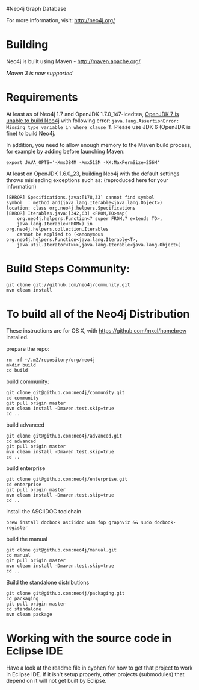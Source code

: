 #Neo4j Graph Database

For more information, visit:
http://neo4j.org/

# Building
Neo4j is built using Maven - http://maven.apache.org/

*Maven 3 is now supported*


Requirements
============

At least as of Neo4j 1.7 and OpenJDK 1.7.0_147-icedtea,
[OpenJDK 7 is unable to build Neo4j](https://groups.google.com/group/neo4j/msg/e208be9ee1c101d7) with
following error: `java.lang.AssertionError: Missing type variable in where clause T`.
Please use JDK 6 (OpenJDK is fine) to build Neo4j.

In addition, you need to allow enough memory to the Maven build process,
for example by adding before launching Maven:

    export JAVA_OPTS='-Xms384M -Xmx512M -XX:MaxPermSize=256M'

At least on OpenJDK 1.6.0_23, building Neo4j with the default settings
throws misleading exceptions such as: (reproduced here for your information)

    [ERROR] Specifications.java:[178,33] cannot find symbol
    symbol  : method and(java.lang.Iterable<java.lang.Object>)
    location: class org.neo4j.helpers.Specifications
    [ERROR] Iterables.java:[342,63] <FROM,TO>map(
		org.neo4j.helpers.Function<? super FROM,? extends TO>,
		java.lang.Iterable<FROM>) in org.neo4j.helpers.collection.Iterables
		cannot be applied to (<anonymous org.neo4j.helpers.Function<java.lang.Iterable<T>,
		java.util.Iterator<T>>>,java.lang.Iterable<java.lang.Object>)


Build Steps Community:
======================

    git clone git://github.com/neo4j/community.git
    mvn clean install


To build all of the Neo4j Distribution
======================================


These instructions are for OS X, with https://github.com/mxcl/homebrew installed.

prepare the repo:

    rm -rf ~/.m2/repository/org/neo4j
    mkdir build
    cd build

build community:

    git clone git@github.com:neo4j/community.git
    cd community
    git pull origin master
    mvn clean install -Dmaven.test.skip=true
    cd ..

build advanced

    git clone git@github.com:neo4j/advanced.git
    cd advanced
    git pull origin master
    mvn clean install -Dmaven.test.skip=true
    cd ..

build enterprise

    git clone git@github.com:neo4j/enterprise.git
    cd enterprise
    git pull origin master
    mvn clean install -Dmaven.test.skip=true
    cd ..

install the ASCIIDOC toolchain

    brew install docbook asciidoc w3m fop graphviz && sudo docbook-register

build the manual

    git clone git@github.com:neo4j/manual.git
    cd manual
    git pull origin master
    mvn clean install -Dmaven.test.skip=true
    cd ..

Build the standalone distributions

    git clone git@github.com:neo4j/packaging.git
    cd packaging
    git pull origin master
    cd standalone
    mvn clean package


Working with the source code in Eclipse IDE
===========================================

Have a look at the readme file in cypher/ for how to get that project to work in Eclipse IDE.
If it isn't setup properly, other projects (submodules) that depend on it will not get built by Eclipse.

